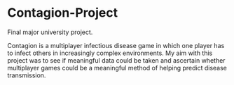 # Contagion-Project
Final major university project.

Contagion is a multiplayer infectious disease game in which one player has to infect others in increasingly complex environments. My aim with this project was to see if meaningful data could be taken and ascertain whether multiplayer games could be a meaningful method of helping predict disease transmission.
